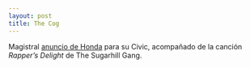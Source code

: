 ```yaml
---
layout: post
title: The Cog
---
```


Magistral [anuncio de Honda](https://www.youtube.com/watch?v=_ve4M4UsJQo) para su Civic, acompañado de la canción *Rapper’s Delight* de The Sugarhill Gang.
